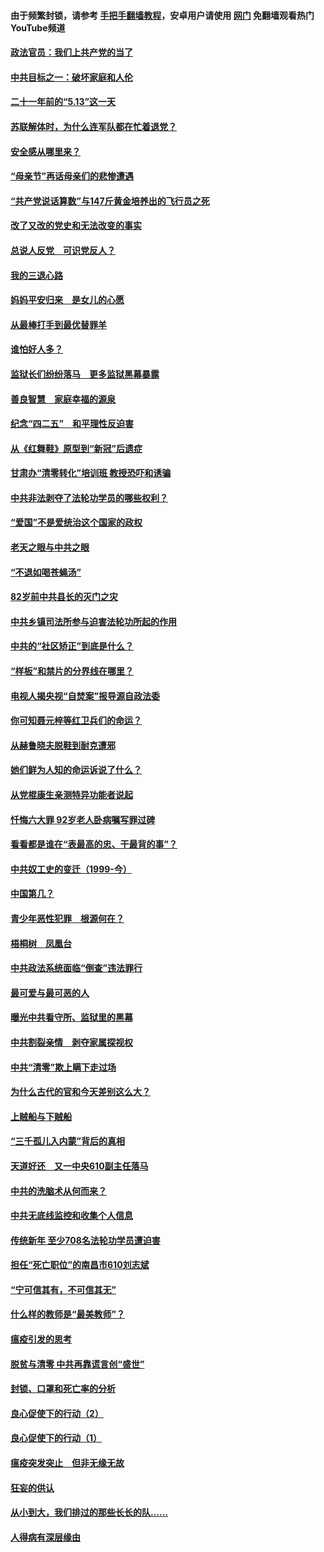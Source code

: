 #### 由于频繁封锁，请参考 [手把手翻墙教程](https://github.com/gfw-breaker/guides/wiki/)，安卓用户请使用 [网门](https://github.com/gfw-breaker/nogfw/blob/master/dl.md?t=05160201) 免翻墙观看热门YouTube频道 

#### [政法官员：我们上共产党的当了](../pages/19/425351.md?t=05160201) 

#### [中共目标之一：破坏家庭和人伦](../pages/19/424454.md?t=05160201) 

#### [二十一年前的“5.13”这一天](../pages/19/424814.md?t=05160201) 

#### [苏联解体时，为什么连军队都在忙着退党？](../pages/19/424335.md?t=05160201) 

#### [安全感从哪里来？](../pages/19/424336.md?t=05160201) 

#### [“母亲节”再话母亲们的悲惨遭遇](../pages/19/424234.md?t=05160201) 

#### [“共产党说话算数”与147斤黄金培养出的飞行员之死](../pages/19/424115.md?t=05160201) 

#### [改了又改的党史和无法改变的事实](../pages/19/424037.md?t=05160201) 

#### [总说人反党　可识党反人？](../pages/19/423820.md?t=05160201) 

#### [我的三退心路](../pages/19/423876.md?t=05160201) 

#### [妈妈平安归来　是女儿的心愿](../pages/19/423947.md?t=05160201) 

#### [从最棒打手到最优替罪羊](../pages/19/423819.md?t=05160201) 

#### [谁怕好人多？](../pages/19/423774.md?t=05160201) 

#### [监狱长们纷纷落马　更多监狱黑幕暴露](../pages/19/423787.md?t=05160201) 

#### [善良智慧　家庭幸福的源泉](../pages/19/423632.md?t=05160201) 

#### [纪念“四二五”　和平理性反迫害](../pages/19/423660.md?t=05160201) 

#### [从《红舞鞋》原型到“新冠”后遗症](../pages/19/423509.md?t=05160201) 

#### [甘肃办“清零转化”培训班 教授恐吓和诱骗](../pages/19/423498.md?t=05160201) 

#### [中共非法剥夺了法轮功学员的哪些权利？](../pages/19/423392.md?t=05160201) 

#### [“爱国”不是爱统治这个国家的政权](../pages/19/423029.md?t=05160201) 

#### [老天之眼与中共之眼](../pages/19/423378.md?t=05160201) 

#### [“不退如喝苍蝇汤”](../pages/19/423287.md?t=05160201) 

#### [82岁前中共县长的灭门之灾](../pages/19/423055.md?t=05160201) 

#### [中共乡镇司法所参与迫害法轮功所起的作用](../pages/19/423064.md?t=05160201) 

#### [中共的“社区矫正”到底是什么？](../pages/19/422870.md?t=05160201) 

#### [“样板”和禁片的分界线在哪里？](../pages/19/422704.md?t=05160201) 

#### [电视人揭央视“自焚案”报导源自政法委](../pages/19/422770.md?t=05160201) 

#### [你可知聂元梓等红卫兵们的命运？](../pages/19/422848.md?t=05160201) 

#### [从赫鲁晓夫脱鞋到耐克遭邪](../pages/19/422826.md?t=05160201) 

#### [她们鲜为人知的命运诉说了什么？](../pages/19/422754.md?t=05160201) 

#### [从党棍康生亲测特异功能者说起](../pages/19/422657.md?t=05160201) 

#### [忏悔六大罪 92岁老人卧病嘱写罪过碑](../pages/19/422750.md?t=05160201) 

#### [看看都是谁在“表最高的忠、干最背的事”？](../pages/19/422703.md?t=05160201) 

#### [中共奴工史的变迁（1999-今）](../pages/19/422656.md?t=05160201) 

#### [中国第几？](../pages/19/422496.md?t=05160201) 

#### [青少年恶性犯罪　根源何在？](../pages/19/422449.md?t=05160201) 

#### [梧桐树　凤凰台](../pages/19/422442.md?t=05160201) 

#### [中共政法系统面临“倒查”违法罪行](../pages/19/422497.md?t=05160201) 

#### [最可爱与最可恶的人](../pages/19/422448.md?t=05160201) 

#### [曝光中共看守所、监狱里的黑幕](../pages/19/422390.md?t=05160201) 

#### [中共割裂亲情　剥夺家属探视权](../pages/19/422364.md?t=05160201) 

#### [中共“清零”欺上瞒下走过场](../pages/19/422306.md?t=05160201) 

#### [为什么古代的官和今天差别这么大？](../pages/19/422228.md?t=05160201) 

#### [上贼船与下贼船](../pages/19/422276.md?t=05160201) 

#### [“三千孤儿入内蒙”背后的真相](../pages/19/422229.md?t=05160201) 

#### [天道好还　又一中央610副主任落马](../pages/19/422155.md?t=05160201) 

#### [中共的洗脑术从何而来？](../pages/19/422154.md?t=05160201) 

#### [中共无底线监控和收集个人信息](../pages/19/422039.md?t=05160201) 

#### [传统新年 至少708名法轮功学员遭迫害](../pages/19/421946.md?t=05160201) 

#### [担任“死亡职位”的南昌市610刘志斌](../pages/19/421957.md?t=05160201) 

#### [“宁可信其有，不可信其无”](../pages/19/421691.md?t=05160201) 

#### [什么样的教师是“最美教师”？](../pages/19/421755.md?t=05160201) 

#### [瘟疫引发的思考](../pages/19/421594.md?t=05160201) 

#### [脱贫与清零 中共再靠谎言创“盛世”](../pages/19/421590.md?t=05160201) 

#### [封锁、口罩和死亡率的分析](../pages/19/421495.md?t=05160201) 

#### [良心促使下的行动（2）](../pages/19/421361.md?t=05160201) 

#### [良心促使下的行动（1）](../pages/19/421302.md?t=05160201) 

#### [瘟疫突发突止　但非无缘无故](../pages/19/421281.md?t=05160201) 

#### [狂妄的供认](../pages/19/421199.md?t=05160201) 

#### [从小到大，我们排过的那些长长的队……](../pages/19/421243.md?t=05160201) 

#### [人得病有深层缘由](../pages/19/420864.md?t=05160201) 

